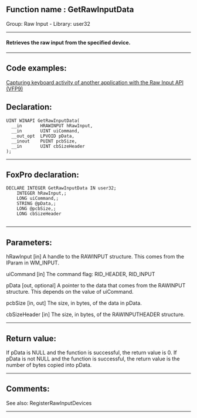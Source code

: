 
## Function name : GetRawInputData
Group: Raw Input - Library: user32    
***  


#### Retrieves the raw input from the specified device.
***  


## Code examples:
[Capturing keyboard activity of another application with the Raw Input API (VFP9)](../../samples/sample_572.md)  

## Declaration:
```foxpro  
UINT WINAPI GetRawInputData(
  __in       HRAWINPUT hRawInput,
  __in       UINT uiCommand,
  __out_opt  LPVOID pData,
  __inout    PUINT pcbSize,
  __in       UINT cbSizeHeader
);  
```  
***  


## FoxPro declaration:
```foxpro  
DECLARE INTEGER GetRawInputData IN user32;
	INTEGER hRawInput,;
	LONG uiCommand,;
	STRING @pData,;
	LONG @pcbSize,;
	LONG cbSizeHeader
  
```  
***  


## Parameters:
hRawInput [in]
A handle to the RAWINPUT structure. This comes from the lParam in WM_INPUT.

uiCommand [in]
The command flag: RID_HEADER, RID_INPUT

pData [out, optional]
A pointer to the data that comes from the RAWINPUT structure. This depends on the value of uiCommand.

pcbSize [in, out]
The size, in bytes, of the data in pData.

cbSizeHeader [in]
The size, in bytes, of the RAWINPUTHEADER structure.  
***  


## Return value:
If pData is NULL and the function is successful, the return value is 0. If pData is not NULL and the function is successful, the return value is the number of bytes copied into pData.  
***  


## Comments:
See also: RegisterRawInputDevices   
  
***  

